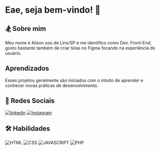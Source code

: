 
# Eae, seja bem-vindo! 👋


## 🏂 Sobre mim
Meu nome é Alison sou de Lins/SP e me identifico como Dev. Front-End, gosto bastante também de criar telas no Figma focando na experiência do usuário.


## Aprendizados

Esses projetos geralmente são iniciados com o intuito de aprender e conhecer novas práticas de desenvolvimento.



## 🔗 Redes Sociais
[![linkedin](https://img.shields.io/badge/linkedin-0A66C2?style=for-the-badge&logo=linkedin&logoColor=white)](https://www.linkedin.com/in/alisonsavian/) [![instagram](https://img.shields.io/badge/instagram-f25d1d?style=for-the-badge&logo=instagram&logoColor=white)](https://www.instagram.com/_alisonsavian/)


## 🛠 Habilidades

![HTML](https://img.shields.io/badge/HTML-ff6f00?style=for-the-badge&logo=HTML5&logoColor=white) ![CSS](https://img.shields.io/badge/CSS-0044ff?style=for-the-badge&logo=CSS3&logoColor=white) ![JAVASCRIPT](https://img.shields.io/badge/JAVASCRIPT-ffb700?style=for-the-badge&logo=javascript&logoColor=white) ![PHP](https://img.shields.io/badge/PHP-7f11ed?style=for-the-badge&logo=PHP&logoColor=white)


